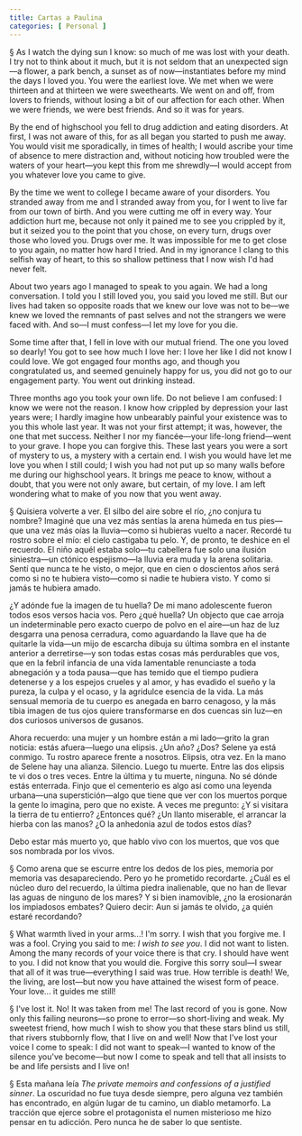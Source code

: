 ```yaml
---
title: Cartas a Paulina
categories: [ Personal ]
---
```


§ As I watch the dying sun I know: so much of me was lost with your death. I try
not to think about it much, but it is not seldom that an unexpected sign—a
flower, a park bench, a sunset as of now—instantiates before my mind the days I
loved you. You were the earliest love. We met when we were thirteen and at
thirteen we were sweethearts. We went on and off, from lovers to friends,
without losing a bit of our affection for each other. When we were friends, we
were best friends. And so it was for years.

By the end of highschool you fell to drug addiction and eating disorders. At
first, I was not aware of this, for as all began you started to push me away.
You would visit me sporadically, in times of health; I would ascribe your time
of absence to mere distraction and, without noticing how troubled were the
waters of your heart—you kept this from me shrewdly—I would accept from you
whatever love you came to give.

By the time we went to college I became aware of your disorders. You stranded
away from me and I stranded away from you, for I went to live far from our town
of birth. And you were cutting me off in every way. Your addiction hurt me,
because not only it pained me to see you crippled by it, but it seized you to
the point that you chose, on every turn, drugs over those who loved you. Drugs
over me. It was impossible for me to get close to you again, no matter how hard
I tried. And in my ignorance I clang to this selfish way of heart, to this so
shallow pettiness that I now wish I'd had never felt.

About two years ago I managed to speak to you again. We had a long conversation.
I told you I still loved you, you said you loved me still. But our lives had
taken so opposite roads that we knew our love was not to be—we knew we loved the
remnants of past selves and not the strangers we were faced with. And so—I must
confess—I let my love for you die.

Some time after that, I fell in love with our mutual friend. The one you loved
so dearly! You got to see how much I love her: I love her like I did not know I
could love. We got engaged four months ago, and though you congratulated us, and
seemed genuinely happy for us, you did not go to our engagement party. You went
out drinking instead.

Three months ago you took your own life. Do not believe I am confused: I know we
were not the reason. I know how crippled by depression your last years were; I
hardly imagine how unbearably painful your existence was to you this whole last
year. It was not your first attempt; it was, however, the one that met success.
Neither I nor my fiancée—your life-long friend—went to your grave. I hope you
can forgive this. These last years you were a sort of mystery to us, a mystery
with a certain end. I wish you would have let me love you when I still could; I
wish you had not put up so many walls before me during our highschool years. It
brings me peace to know, without a doubt, that you were not only aware, but
certain, of my love. I am left wondering what to make of you now that you went
away.

§ Quisiera volverte a ver. El silbo del aire sobre el río, ¿no conjura tu
nombre? Imaginé que una vez más sentías la arena húmeda en tus pies—que una vez
más oías la lluvia—como si hubieras vuelto a nacer. Recordé tu rostro sobre el
mío: el cielo castigaba tu pelo. Y, de pronto, te deshice en el recuerdo. El
niño aquél estaba solo—tu cabellera fue solo una ilusión siniestra—un ctónico
espejismo—la lluvia era muda y la arena solitaria. Sentí que nunca te he visto,
o mejor, que en cien o doscientos años será como si no te hubiera visto—como si
nadie te hubiera visto. Y como si jamás te hubiera amado.

¿Y adónde fue la imagen de tu huella? De mi mano adolescente fueron todos esos
versos hacia vos. Pero ¿qué huella? Un objecto que cae arroja un indeterminable
pero exacto cuerpo de polvo en el aire—un haz de luz desgarra una penosa
cerradura, como aguardando la llave que ha de quitarle la vida—un mijo de
escarcha dibuja su última sombra en el instante anterior a derretirse—y son
todas estas cosas más perdurables que vos, que en la febril infancia de una vida
lamentable renunciaste a toda abnegación y a toda pausa—que has temido que el
tiempo pudiera detenerse y a los espejos crueles y al amor, y has evadido el
sueño y la pureza, la culpa y el ocaso, y la agridulce esencia de la vida. La
más sensual memoria de tu cuerpo es anegada en barro cenagoso, y la más tibia
imagen de tus ojos quiere transformarse en dos cuencas sin luz—en dos curiosos
universos de gusanos.

Ahora recuerdo: una mujer y un hombre están a mi lado—grito la gran noticia:
estás afuera—luego una elipsis. ¿Un año? ¿Dos? Selene ya está conmigo. Tu rostro
aparece frente a nosotros. Elipsis, otra vez. En la mano de Selene hay una
alianza. Silencio. Luego tu muerte. Entre las dos elipsis te vi dos o tres
veces. Entre la última y tu muerte, ninguna. No sé dónde estás enterrada. Finjo
que el cementerio es algo así como una leyenda urbana—una superstición—algo que
tiene que ver con los muertos porque la gente lo imagina, pero que no existe. A
veces me pregunto: ¿Y si visitara la tierra de tu entierro? ¿Entonces qué? ¿Un
llanto miserable, el arrancar la hierba con las manos? ¿O la anhedonia azul de
todos estos días?

Debo estar más muerto yo, que hablo vivo con los muertos, que vos que sos
nombrada por los vivos.

§ Como arena que se escurre entre los dedos de los pies, memoria por memoria vas
desapareciendo. Pero yo he prometido recordarte. ¿Cuál es el núcleo duro del
recuerdo, la última piedra inalienable, que no han de llevar las aguas de
ninguno de los mares? Y si bien inamovible, ¿no la erosionarán los impiadosos
embates? Quiero decir: Aun si jamás te olvido, ¿a quién estaré recordando?

§ What warmth lived in your arms...! I'm sorry. I wish that you forgive me. I
was a fool. Crying you said to me: *I wish to see you*. I did not want to
listen. Among the many records of your voice there is that cry. I should have
went to you. I did not know that you would die. Forgive this sorry soul—I swear
that all of it was true—everything I said was true. How terrible is death! We,
the living, are lost—but now you have attained the wisest form of peace. Your
love... it guides me still! 

§ I've lost it. No! It was taken from me! The last record of you is gone. Now
only this failing neurons—so prone to error—so short-living and weak. My
sweetest friend, how much I wish to show you that these stars blind us still,
that rivers stubbornly flow, that I live on and well! Now that I've lost your
voice I come to speak: I did not want to speak—I wanted to know of the silence
you've become—but now I come to speak and tell that all insists to be and life
persists and I live on!

§ Esta mañana leía *The private memoirs and confessions of a justified sinner*.
La oscuridad no fue tuya desde siempre, pero alguna vez también has encontrado,
en algún lugar de tu camino, un diablo metamorfo. La tracción que ejerce sobre
el protagonista el numen misterioso me hizo pensar en tu adicción. Pero nunca he
de saber lo que sentiste.

